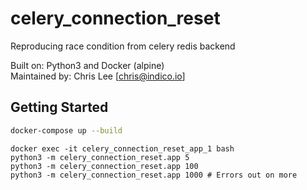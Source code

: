 # celery_connection_reset
Reproducing race condition from celery redis backend

Built on: Python3 and Docker (alpine)<br>
Maintained by: Chris Lee [chris@indico.io]

## Getting Started
```bash
docker-compose up --build
```

```
docker exec -it celery_connection_reset_app_1 bash
python3 -m celery_connection_reset.app 5
python3 -m celery_connection_reset.app 100
python3 -m celery_connection_reset.app 1000 # Errors out on more
```
